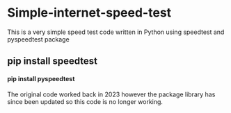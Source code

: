 # Simple-internet-speed-test
This is a very simple speed test code written in Python using speedtest and pyspeedtest package

## pip install speedtest

#### pip install pyspeedtest

The original code worked back in 2023 however the package library has since been updated so this code is no longer working. 

